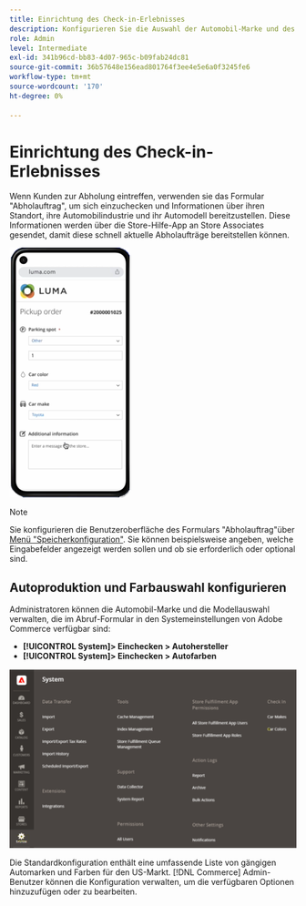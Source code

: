 ```yaml
---
title: Einrichtung des Check-in-Erlebnisses
description: Konfigurieren Sie die Auswahl der Automobil-Marke und des Modells], die verfügbar sind, um Kunden beim Ausfüllen des Formulars für die Abholbestellung zu unterstützen.
role: Admin
level: Intermediate
exl-id: 341b96cd-bb83-4d07-965c-b09fab24dc81
source-git-commit: 36b57648e156ead801764f3ee4e5e6a0f3245fe6
workflow-type: tm+mt
source-wordcount: '170'
ht-degree: 0%

---
```


# Einrichtung des Check-in-Erlebnisses

Wenn Kunden zur Abholung eintreffen, verwenden sie das Formular &quot;Abholauftrag&quot;, um sich einzuchecken und Informationen über ihren Standort, ihre Automobilindustrie und ihr Automodell bereitzustellen. Diese Informationen werden über die Store-Hilfe-App an Store Associates gesendet, damit diese schnell aktuelle Abholaufträge bereitstellen können.

![[!DNL Check-In Experience Car Make] und [!DNL Model] Einstellungen für die Cursor-Auswahl](assets/checkin-system-settings-car-options.png)

>[!NOTE]
>
>Sie konfigurieren die Benutzeroberfläche des Formulars &quot;Abholauftrag&quot;über [Menü &quot;Speicherkonfiguration&quot;](merchant-store-configuration.md#configure-check-in-experience-interface-options). Sie können beispielsweise angeben, welche Eingabefelder angezeigt werden sollen und ob sie erforderlich oder optional sind.


## Autoproduktion und Farbauswahl konfigurieren

Administratoren können die Automobil-Marke und die Modellauswahl verwalten, die im Abruf-Formular in den Systemeinstellungen von Adobe Commerce verfügbar sind:

- **[!UICONTROL System]> Einchecken > Autohersteller**
- **[!UICONTROL System]> Einchecken > Autofarben**

![[!DNL Check-In Experience system configuration for curbside pickup]](assets/check-in-experience-system-config.png)

Die Standardkonfiguration enthält eine umfassende Liste von gängigen Automarken und Farben für den US-Markt. [!DNL Commerce] Admin-Benutzer können die Konfiguration verwalten, um die verfügbaren Optionen hinzuzufügen oder zu bearbeiten.
